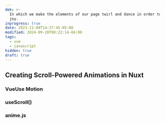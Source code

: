 ```yaml
---
dek: >-
  In which we make the elements of our page twirl and dance in order to spark
  joy.
inprogress: true
date: 2023-11-08T14:37:45-05:00
modified: 2024-09-20T00:22:14-04:00
tags:
  - vue
  - javascript
hidden: true
draft: true
---
```

## Creating Scroll-Powered Animations in Nuxt

### VueUse Motion

### useScroll()

### anime.js
